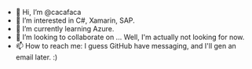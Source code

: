 - 👋 Hi, I’m @cacafaca
- 👀 I’m interested in C#, Xamarin, SAP.
- 🌱 I’m currently learning Azure.
- 💞️ I’m looking to collaborate on ... Well, I'm actually not looking for now.
- 📫 How to reach me: I guess GitHub have messaging, and I'll gen an email later. :)

<!---
cacafaca/cacafaca is a ✨ special ✨ repository because its `README.md` (this file) appears on your GitHub profile.
You can click the Preview link to take a look at your changes.
--->
